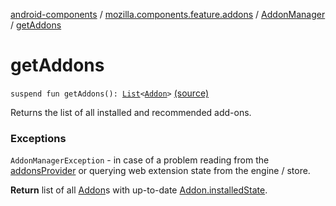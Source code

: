 [android-components](../../index.md) / [mozilla.components.feature.addons](../index.md) / [AddonManager](index.md) / [getAddons](./get-addons.md)

# getAddons

`suspend fun getAddons(): `[`List`](https://kotlinlang.org/api/latest/jvm/stdlib/kotlin.collections/-list/index.html)`<`[`Addon`](../-addon/index.md)`>` [(source)](https://github.com/mozilla-mobile/android-components/blob/master/components/feature/addons/src/main/java/mozilla/components/feature/addons/AddonManager.kt#L42)

Returns the list of all installed and recommended add-ons.

### Exceptions

`AddonManagerException` - in case of a problem reading from
the [addonsProvider](#) or querying web extension state from the engine / store.

**Return**
list of all [Addon](../-addon/index.md)s with up-to-date [Addon.installedState](../-addon/installed-state.md).

